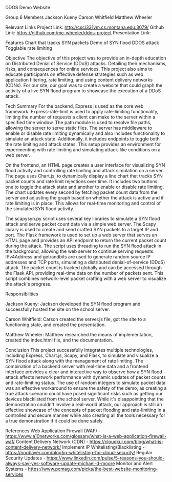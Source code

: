 DDOS Demo Website

Group 6 Members
Jackson Kueny
Carson Whitfield
Matthew Wheeler

Relevant Links
  Project Link: http://csci331vm.cs.montana.edu:3079/
  Github Link: https://github.com/mc-wheeler/ddos-project
  Presentation Link: 

Features
	Chart that tracks SYN packets
	Demo of SYN flood DDOS attack
  Togglable rate limiting 


Objective
The objective of this project was to provide an in-depth education on Distributed Denial of Service (DDoS) attacks. Detailing their mechanisms, risks, and consequences for online services. This project also aims to educate participants on effective defense strategies such as web application filtering, rate limiting, and using content delivery networks (CDNs). For our site, our goal was to create a website that could graph the activity of a live SYN flood program to showcase the execution of a DDoS attack. 

Tech Summary
For the backend, Express is used as the core web framework. Express-rate-limit is used to apply rate-limiting functionality, limiting the number of requests a client can make to the server within a specified time window. The path module is used to resolve file paths, allowing the server to serve static files. The server has middleware to enable or disable rate limiting dynamically and also includes functionality to simulate an attack state. Additionally, it includes endpoints to toggle both the rate limiting and attack states. This setup provides an environment for experimenting with rate limiting and simulating attack-like conditions on a web server.

On the frontend, an HTML page creates a user interface for visualizing SYN flood activity and controlling rate limiting and attack simulation on a server. The page uses Chart.js, to dynamically display a line chart that tracks SYN packet counts and rate limit rejections over time. It includes two buttons: one to toggle the attack state and another to enable or disable rate limiting. The chart updates every second by fetching packet count data from the server and adjusting the graph based on whether the attack is active and if rate limiting is in place. This allows for real-time monitoring and control of the simulated SYN flood activity.

The scapysyn.py script uses several key libraries to simulate a SYN flood attack and serve packet count data via a simple web server. The Scapy library is used to create and send crafted SYN packets to a target IP and port. The Flask framework is used to set up a web server that serves an HTML page and provides an API endpoint to return the current packet count during the attack. The script uses threading to run the SYN flood attack in the background, allowing the web server to continue serving requests. IPv4Address and getrandbits are used to generate random source IP addresses and TCP ports, simulating a distributed denial-of-service (DDoS) attack. The packet count is tracked globally and can be accessed through the Flask API, providing real-time data on the number of packets sent. This script combines network-level packet crafting with a web server to visualize the attack's progress.


Responsibilities

Jackson Kueny: Jackson developed the SYN flood program and successfully hosted the site on the school server.

Carson Whitfield: Carson created the server.js file, got the site to a functioning state, and created the presentation.

Matthew Wheeler: Matthew researched the means of implementation, created the index.html file, and the documentation. 


Conclusion
This project successfully integrates multiple technologies, including Express, Chart.js, Scapy, and Flask, to simulate and visualize a SYN flood attack along with the management of rate limiting. The combination of a backend server with real-time data and a frontend interface provides a clear and interactive way to observe how a SYN flood attack affects network performance with dynamic updates of packet counts and rate-limiting status. The use of random integers to simulate packet data was an effective workaround to ensure the safety of the demo, as creating a true attack scenario could have posed significant risks such as getting our devices blacklisted from the school server. While it's disappointing that the demonstration couldn't involve a real-world attack, our approach is still an effective showcase of the concepts of packet flooding and rate-limiting in a controlled and secure manner while also creating all the tools necessary for a true demonstration if it could be done safely.


References
Web Application Firewall (WAF) - https://www.a10networks.com/glossary/what-is-a-web-application-firewall-waf/
Content Delivery Network (CDN) - https://cloudkul.com/blog/what-is-content-delivery-network/
Implement IP Whitelisting/Blacklisting - https://nordlayer.com/blog/ip-whitelisting-for-cloud-security/
Regular Security Updates - https://www.linkedin.com/pulse/5-reasons-you-should-always-say-yes-software-update-michael-d-moore
Monitor and Alert Systems - https://www.pcmag.com/picks/the-best-website-monitoring-services
